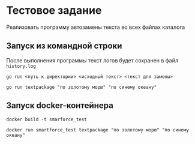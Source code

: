# Тестовое задание
Реализовать программу автозамены текста во всех файлах каталога
## Запуск из командной строки
После выполнения программы текст логов будет сохранен в файл `history.log`

    go run <путь к директории> <исходный текст> <текст для замены>
    
    go run textpackage "по золотому морю" "по синему океану"

## Запуск docker-контейнера
    docker build -t smarforce_test
    
    docker run smartforce_test textpackage "по золотому морю" "по синему океану"
